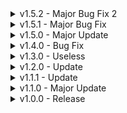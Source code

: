 <details>
<summary> v1.5.2 - Major Bug Fix 2 </summary>

- The shotgun still tweaks out when switching when on custom tooltips
- Automatic detection of on and off only work when lowercase for colors
- Turning on Ammo indicator no longer breaks the shotgun safety
- Ammo indicator can now be turned off (I forgot to add a check)
- Massive README update :low_taper_fade:
- Colors can now be toggled off again

</details>

<details>
<summary> v1.5.1 - Major Bug Fix </summary>

- The shotgun UI no longer shows on everyones screen
- Added more checks to make sure its the owner only

</details>

<details>
<summary> v1.5.0 - Major Update </summary>

- Shortened the download size by alot-ish
- More than 80 Lines of code removed
- New changelog format
- Added 2 new configs
- You can now view how much ammo you have
- Removed the console report log, it wasn't much
- Changed the icon again

</details>

<details>
<summary> v1.4.0 - Bug Fix </summary>

- Fully patched a major bug
- Added a console report log (REMOVED)

</details>

<details>
<summary> v1.3.0 - Useless </summary>

- Tried to fix an issue but was later deemed unpatched, fixed in 1.4.0

</details>

<details>
<summary> v1.2.0 - Update </summary>

- Changed the icon for the mod
- Added 2 more configs that include:
	- Customise on / off text

</details>

<details>
<summary> v1.1.1 - Update </summary>

- Removed the more company dependency because I accidentally copied it over from my cosmetics

</details>

<details>
<summary> v1.1.0 - Major Update </summary>

- Changed the BepInEx mod info -> com.atomic.shotgunsafety
- Added a new icon
- Added a new config with 4 features:
	- Color safety text
       - Make the entire safety message colored (requires first config)
       - Choose the color of the 'off message' (not all supported)
       - Choose the color of the 'on message' (not all supported)    

</details>

<details>
<summary> v1.0.0 - Release </summary>

- First launch!

</details>